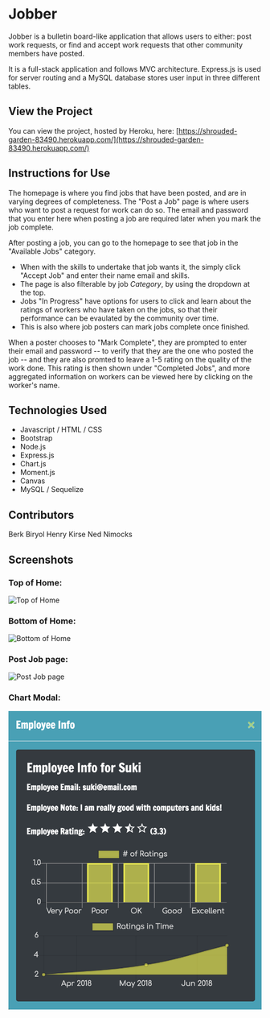 # Jobber

Jobber is a bulletin board-like application that allows users to either: post work requests, or find and accept work requests that other community members have posted. 

It is a full-stack application and follows MVC architecture. Express.js is used for server routing and a MySQL database stores user input in three different tables.

## View the Project
You can view the project, hosted by Heroku, here: [https://shrouded-garden-83490.herokuapp.com/](https://shrouded-garden-83490.herokuapp.com/)

## Instructions for Use
The homepage is where you find jobs that have been posted, and are in varying degrees of completeness. The "Post a Job" page is where users who want to post a request for work can do so. The email and password that you enter here when posting a job are required later when you mark the job complete. 

After posting a job, you can go to the homepage to see that job in the "Available Jobs" category. 
* When with the skills to undertake that job wants it, the simply click "Accept Job" and enter their name email and skills. 
* The page is also filterable by job *Category*, by using the dropdown at the top. 
* Jobs "In Progress" have options for users to click and learn about the ratings of workers who have taken on the jobs, so that their performance can be evaulated by the community over time.
* This is also where job posters can mark jobs complete once finished.

When a poster chooses to "Mark Complete", they are prompted to enter their email and password -- to verify that they are the one who posted the job -- and they are also promted to leave a 1-5 rating on the quality of the work done. This rating is then shown under "Completed Jobs", and more aggregated information on workers can be viewed here by clicking on the worker's name. 

## Technologies Used
* Javascript / HTML / CSS
* Bootstrap
* Node.js
* Express.js
* Chart.js
* Moment.js
* Canvas
* MySQL / Sequelize

## Contributors
Berk Biryol
Henry Kirse
Ned Nimocks

## Screenshots

### Top of Home:
![Top of Home](./public/assets/img/home-1.png)

### Bottom of Home:
![Bottom of Home](./public/assets/img/home-2.png)

### Post Job page:
![Post Job page](./public/assets/img/post.png)

### Chart Modal:
![Chart Modal](./public/assets/img/chart.png)